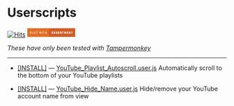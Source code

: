 # Userscripts
[![Hits](https://hits.seeyoufarm.com/api/count/incr/badge.svg?url=https%3A%2F%2Fgithub.com%2FTechnetium1%2FUserscripts&count_bg=%230000FF&title_bg=%23555555&icon=&icon_color=%230000FF&title=Hits&edge_flat=false)](https://hits.seeyoufarm.com)
<img src="https://github.com/Technetium1/Userscripts/raw/main/builtwithresentment.svg" width="110" height="20" />

*These have only been tested with [Tampermonkey](https://www.tampermonkey.net)*

---

* [\[INSTALL\]](https://github.com/Technetium1/Userscripts/raw/main/YouTube_Playlist_Autoscroll.user.js) — [YouTube_Playlist_Autoscroll.user.js](https://github.com/Technetium1/Userscripts/blob/main/YouTube_Playlist_Autoscroll.user.js) Automatically scroll to the bottom of your YouTube playlists

* [\[INSTALL\]](https://github.com/Technetium1/Userscripts/raw/main/YouTube_Hide_Name.user.js) — [YouTube_Hide_Name.user.js](https://github.com/Technetium1/Userscripts/blob/main/YouTube_Hide_Name.user.js) Hide/remove your YouTube account name from view
